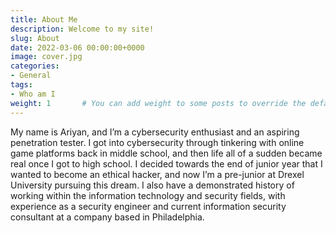 ```yaml
---
title: About Me
description: Welcome to my site!
slug: About
date: 2022-03-06 00:00:00+0000
image: cover.jpg
categories:
- General
tags:
- Who am I
weight: 1       # You can add weight to some posts to override the default sorting (date descending)
---
```


My name is Ariyan, and I’m a cybersecurity enthusiast and an aspiring penetration tester. 
I got into cybersecurity through tinkering with online game platforms back in middle school, and then life all of a sudden became real once I got to high school. I decided towards the end of junior year that I wanted to become an ethical hacker, and now I’m a pre-junior at Drexel University pursuing this dream. 
I also have a demonstrated history of working within the information technology and security fields, with experience as a security engineer and current information security consultant at a company based in Philadelphia.

